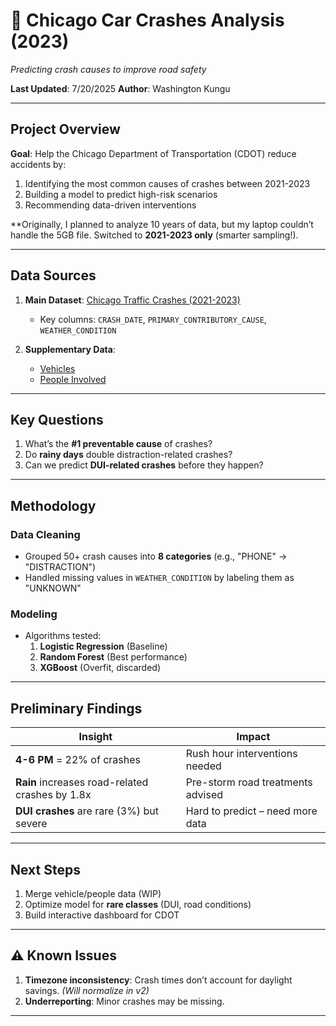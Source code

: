# 🚗 Chicago Car Crashes Analysis (2023)  
*Predicting crash causes to improve road safety*  

**Last Updated**: 7/20/2025
**Author**: Washington Kungu

---

##  Project Overview  
**Goal**: Help the Chicago Department of Transportation (CDOT) reduce accidents by:  
1. Identifying the most common causes of crashes between 2021-2023
2. Building a model to predict high-risk scenarios  
3. Recommending data-driven interventions  

**Originally, I planned to analyze 10 years of data, but my laptop couldn’t handle the 5GB file. Switched to **2021-2023 only** (smarter sampling!).  

---

##  Data Sources  
1. **Main Dataset**: [Chicago Traffic Crashes (2021-2023)](https://data.cityofchicago.org/Transportation/Traffic-Crashes-Crashes/85ca-t3if)  
   - Key columns: `CRASH_DATE`, `PRIMARY_CONTRIBUTORY_CAUSE`, `WEATHER_CONDITION`  

2. **Supplementary Data**:  
   - [Vehicles](https://data.cityofchicago.org/Transportation/Traffic-Crashes-Vehicles/68nd-jvt3)  
   - [People Involved](https://data.cityofchicago.org/Transportation/Traffic-Crashes-People/u6pd-qa9d)  

---

##  Key Questions  
1. What’s the **#1 preventable cause** of crashes?  
2. Do **rainy days** double distraction-related crashes? 
3. Can we predict **DUI-related crashes** before they happen?  

---

##  Methodology  
### Data Cleaning  
- Grouped 50+ crash causes into **8 categories** (e.g., "PHONE" → "DISTRACTION")  
- Handled missing values in `WEATHER_CONDITION` by labeling them as "UNKNOWN" 

### Modeling  
- Algorithms tested:  
  1. **Logistic Regression** (Baseline)  
  2. **Random Forest** (Best performance)  
  3. **XGBoost** (Overfit, discarded)  

---

##  Preliminary Findings  
| Insight | Impact |  
|---------|--------|  
| **4-6 PM** = 22% of crashes | Rush hour interventions needed |  
| **Rain** increases road-related crashes by 1.8x | Pre-storm road treatments advised |  
| **DUI crashes** are rare (3%) but severe | Hard to predict – need more data |  



---

##  Next Steps  
1. Merge vehicle/people data (WIP)  
2. Optimize model for **rare classes** (DUI, road conditions)  
3. Build interactive dashboard for CDOT  

---

## ⚠️ Known Issues  
1. **Timezone inconsistency**: Crash times don’t account for daylight savings. *(Will normalize in v2)*  
2. **Underreporting**: Minor crashes may be missing.  

---
